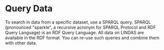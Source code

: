 # Query Data

To search in data from a specific dataset, use a SPARQL query. SPARQL (pronounced \"sparkle\", a recursive acronym for SPARQL Protocol and RDF Query Language) is an RDF Query Language. All data on LINDAS are available in the RDF format. You can re-use such queries and combine them with other data.
